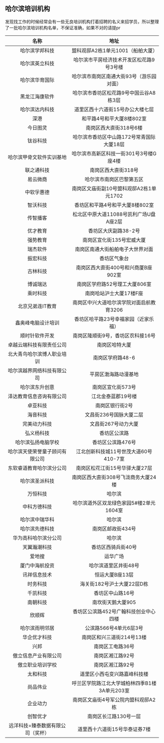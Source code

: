 ## 哈尔滨培训机构
发现找工作的时候经常会有一些无良培训机构打着招聘的名义来招学员，所以整理了一批哈尔滨培训机构名单，不保证准确，如果不对的请提pr

|名称|地址|
|:--:|:--:|
| 哈尔滨学邦科技 | 盟科观邸A2栋1单元1001（船舶大厦）
| 哈尔滨英立科技 | 哈尔滨市平房经济技术开发区松花路9号3号楼
| 哈尔滨华育国际 | 哈尔滨市南岗区南通大街93号（游乐园对面）
| 黑龙江海康软件 | 哈尔滨市香坊区松花路9号中国云谷A8栋3层
| 哈尔滨达内科技 | 道里区西十六道街15号办公大楼七层
| 深港 | 和平路4号和平大厦8楼802室
| 今日图灵 | 南岗区西大直街318号6楼
| 钛谷科技 | 哈尔滨市香坊区中山路172号常青国际大厦18层
| 哈尔滨甲骨文软件实训基地 | 哈尔滨市高新区科技一街301号3号楼G座4楼
| 联之通科技 | 南岗区西大直街318号
| 易云微商 | 哈尔滨市南岗区巴黎第五区
| 中软孚惠德 | 南岗区文庙街副10号盟科观邸A2栋1单元1702
| 智沃科技 | 香坊区和平路4号和平大厦8楼802室
| 传智播客 | 松北区中原大道11088号凯利广场U盘A座2层
| 优才教育 | 香坊区大庆副路38-2号
| 强势教育 | 南岗区宣化街135号宏威大厦
| 瑞杰软件 | 南岗区南通大街船舶电子大世界对面
| 振宏科技 | 香坊区气象台
| 古林科技 | 南岗区西大直街400号和兴商厦B座902室
| 博诚瑞达 | 南岗区学府路52号理工大厦806室
| 乘时科技 | 南岗哈站沪士大厦17楼F座
| 北京兄弟连IT教育 | 南岗区中兴大道哈尔滨学院对面启航教育3206
| 鑫奥峰电脑设计培训 | 香坊区哈平路23号幸福家园（近家乐福）
| 顺时针软件开发 | 南岗区隆顺街9号，香坊区农科接16号
| 卓越云端科技有限责任公司 | 南岗区哈特大厦
| 北大青鸟哈尔滨博人职业培训 | 南岗区学府路48-6
| 哈尔滨越界网络科技有限公司 | 平房区渤海路动漫基地
| 哈尔滨东升创意 | 南岗区宣化街573号
| 泽达教育信息咨询有限公司 | 江北金泰蓝郡19号楼
| 卓亚科技 | 南岗区银行街2号
| 海音科技 | 文昌街236号国脉大厦二层
| 完美动力科技 | 文昌街267号动力大厦
| 弘义杨科技 | 香坊区公滨路
| 哈尔滨弘扬电脑学校 | 香坊区公滨路476号
| 哈尔滨天使荣誉童子顾问有限公司 | 江北创新科技城11号世茂大道60号410-7室
| 东软睿道教育哈尔滨分公司 | 南岗区松花江街15号华驿大厦27层
| 哈尔滨圣派科技 | 南岗区西大直街308号飞泷商务大厦24楼
| 万恒科技 | 哈尔滨
| 中科方德科技 | 哈尔滨道外区双龙绿色家园5#楼2单元1604室
| 哈尔滨中瑞华科 | 哈尔滨
| 哈尔滨先德科技 | 南岗区邮政街434号
| 华为高科哈尔滨分公司 | 哈尔滨
| 天翼瀚潮科技 | 香坊区西骑兵街40号
| 爱地搜 | 运华广场
| 厦门中海航投资 | 哈尔滨道里区井街48号
| 讯祥信息技术 | 恒运大厦B座13层
| 时务科技 | 海关街182号沪士大厦22层D栋
| 千凯科技 | 香坊区中山路16号
| 南朝科技 | 南坎街天鹅大厦905
| 欣顺辉 | 香坊区公滨路452号广翰科技创业中心四楼
| 哈尔滨雨明邻居 | 公滨路566号4单元6层3号
| 华企优才科技 | 南岗区和兴三道街214号13楼
| 兴邦 | 南岗区工电路36号
| 傲立信息产业有限公司 | 南岗区湘江路92号
| 傲立职业培训学校 | 南岗区湘江路92号
| 太和科技 | 道里区小西屯变兴路嘉峰科技楼
| 尚品伟业 | 呼兰区学院路江北大学城柏林四季B1楼3A单元203室
| 企业动力 | 南岗区文庙街4号军公院内盟科观邸A2栋
| 创智优才 | 南岗区长江路130号一层
| 远洋科技=臻泰数据有限公司（奖杯）| 道里西十六道街15号华泰证券7楼
